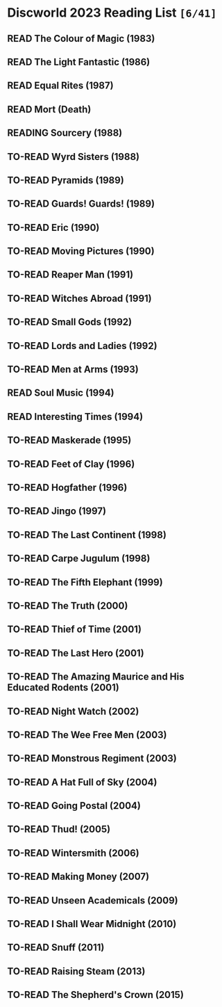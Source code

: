 

# Discworld 2023 Reading List <code>[6/41]</code>


## READ The Colour of Magic (1983)


## READ The Light Fantastic (1986)


## READ Equal Rites (1987)


## READ Mort (Death)


## READING Sourcery (1988)


## TO-READ Wyrd Sisters (1988)


## TO-READ Pyramids (1989)


## TO-READ Guards! Guards! (1989)


## TO-READ Eric (1990)


## TO-READ Moving Pictures (1990)


## TO-READ Reaper Man (1991)


## TO-READ Witches Abroad (1991)


## TO-READ Small Gods (1992)


## TO-READ Lords and Ladies (1992)


## TO-READ Men at Arms (1993)


## READ Soul Music (1994)


## READ Interesting Times (1994)


## TO-READ Maskerade (1995)


## TO-READ Feet of Clay (1996)


## TO-READ Hogfather (1996)


## TO-READ Jingo (1997)


## TO-READ The Last Continent (1998)


## TO-READ Carpe Jugulum (1998)


## TO-READ The Fifth Elephant (1999)


## TO-READ The Truth (2000)


## TO-READ Thief of Time (2001)


## TO-READ The Last Hero (2001)


## TO-READ The Amazing Maurice and His Educated Rodents (2001)


## TO-READ Night Watch (2002)


## TO-READ The Wee Free Men (2003)


## TO-READ Monstrous Regiment (2003)


## TO-READ A Hat Full of Sky (2004)


## TO-READ Going Postal (2004)


## TO-READ Thud! (2005)


## TO-READ Wintersmith (2006)


## TO-READ Making Money (2007)


## TO-READ Unseen Academicals (2009)


## TO-READ I Shall Wear Midnight (2010)


## TO-READ Snuff (2011)


## TO-READ Raising Steam (2013)


## TO-READ The Shepherd's Crown (2015)


